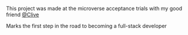 This project was made at the microverse acceptance trials with my good friend [@Clive](https://github.com/MmakolaMC)

Marks the first step in the road to becoming a full-stack developer
